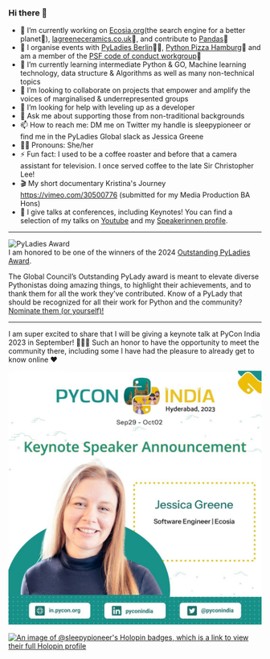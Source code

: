 ### Hi there 👋

- 🔭 I’m currently working on [Ecosia.org](ecosia.org)(the search engine for a better planet🌱), [lagreeneceramics.co.uk](https://www.lagreeneceramics.co.uk)🐫, and contribute to [Pandas](https://github.com/pandas-dev)🐼
- 🤝 I organise events with [PyLadies Berlin](https://github.com/PyLadiesBerlin/community-organisation)👩‍💻, [Python Pizza Hamburg](https://github.com/pythonpizza/hamburg.python.pizza)🍕 and am a member of the [PSF code of conduct workgroup](https://wiki.python.org/psf/ConductWG/Charter)🐍
- 🌱 I’m currently learning intermediate Python & GO, Machine learning technology, data structure & Algorithms as well as many non-technical topics
- 👯 I’m looking to collaborate on projects that empower and amplify the voices of marginalised & underrepresented groups
- 🤔 I’m looking for help with leveling up as a developer
- 💬 Ask me about supporting those from non-traditional backgrounds
- 📫 How to reach me: DM me on Twitter my handle is sleepypioneer or find me in the PyLadies Global slack as Jessica Greene
- 👩‍🦰 Pronouns: She/her
- ⚡ Fun fact: I used to be a coffee roaster and before that a camera assistant for television. I once served coffee to the late Sir Christopher Lee!
- 🎬 My short documentary Kristina's Journey https://vimeo.com/30500776 (submitted for my Media Production BA Hons)
- 🎤 I give talks at conferences, including Keynotes! You can find a selection of my talks on [Youtube](https://www.youtube.com/playlist?list=PLCGuJZQNXFTidff2NaaWSd3MMiA2MjHMy) and my [Speakerinnen profile](https://speakerinnen.org/en/profiles/jessica-greene).

---

![PyLadies Award](https://img.shields.io/badge/🏆💜%20%20%20Outstanding%20PyLadies%20Award%202024%20Winner%20%20💎-purple.svg)  
I am honored to be one of the winners of the 2024 [Outstanding PyLadies Award](https://kit.pyladies.com/en/latest/global/award.html).

The Global Council’s Outstanding PyLady award is meant to elevate diverse Pythonistas doing amazing things, to highlight their achievements, and to thank them for all the work they’ve contributed. Know of a PyLady that should be recognized for all their work for Python and the community? [Nominate them (or yourself)!](https://docs.google.com/forms/d/e/1FAIpQLSccnm4kYFez8SPWJD7ZfaAojHZE0qoLF_MLarGzzzc3pcY-xA/viewform)

---

I am super excited to share that I will be giving a keynote talk at PyCon India 2023 in September! 🐍🇮🇳 Such an honor to have the opportunity to meet the community there, including some I have had the pleasure to already get to know online ♥

<img title="pycon india keynote banner" alt="Banner for announcing Jessica Greene as a keynote speaker at PyCon India" src="/pycon_india.jpeg">

[![An image of @sleepypioneer's Holopin badges, which is a link to view their full Holopin profile](https://holopin.me/sleepypioneer)](https://holopin.io/@sleepypioneer)


